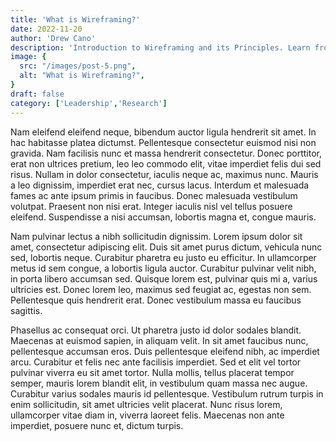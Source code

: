 ```yaml
---
title: 'What is Wireframing?'
date: 2022-11-20
author: 'Drew Cano'
description: 'Introduction to Wireframing and its Principles. Learn from the best in the industry.'
image: {
  src: "/images/post-5.png",
  alt: "What is Wireframing?",
}
draft: false
category: ['Leadership','Research']
---
```


Nam eleifend eleifend neque, bibendum auctor ligula hendrerit sit amet. In hac habitasse platea dictumst. Pellentesque consectetur euismod nisi non gravida. Nam facilisis nunc et massa hendrerit consectetur. Donec porttitor, erat non ultrices pretium, leo leo commodo elit, vitae imperdiet felis dui sed risus. Nullam in dolor consectetur, iaculis neque ac, maximus nunc. Mauris a leo dignissim, imperdiet erat nec, cursus lacus. Interdum et malesuada fames ac ante ipsum primis in faucibus. Donec malesuada vestibulum volutpat. Praesent non nisi erat. Integer iaculis nisl vel tellus posuere eleifend. Suspendisse a nisi accumsan, lobortis magna et, congue mauris.

Nam pulvinar lectus a nibh sollicitudin dignissim. Lorem ipsum dolor sit amet, consectetur adipiscing elit. Duis sit amet purus dictum, vehicula nunc sed, lobortis neque. Curabitur pharetra eu justo eu efficitur. In ullamcorper metus id sem congue, a lobortis ligula auctor. Curabitur pulvinar velit nibh, in porta libero accumsan sed. Quisque lorem est, pulvinar quis mi a, varius ultricies est. Donec lorem leo, maximus sed feugiat ac, egestas non sem. Pellentesque quis hendrerit erat. Donec vestibulum massa eu faucibus sagittis.

Phasellus ac consequat orci. Ut pharetra justo id dolor sodales blandit. Maecenas at euismod sapien, in aliquam velit. In sit amet faucibus nunc, pellentesque accumsan eros. Duis pellentesque eleifend nibh, ac imperdiet arcu. Curabitur et felis nec ante facilisis imperdiet. Sed et elit vel tortor pulvinar viverra eu sit amet tortor. Nulla mollis, tellus placerat tempor semper, mauris lorem blandit elit, in vestibulum quam massa nec augue. Curabitur varius sodales mauris id pellentesque. Vestibulum rutrum turpis in enim sollicitudin, sit amet ultricies velit placerat. Nunc risus lorem, ullamcorper vitae diam in, viverra laoreet felis. Maecenas non ante imperdiet, posuere nunc et, dictum turpis.
